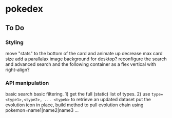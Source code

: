 # pokedex

## To Do

### Styling

move "stats" to the bottom of the card and animate up
decrease max card size
add a parallalax image background for desktop?
reconfigure the search and advanced search and the following container as a flex vertical with right-align?

### API manipulation

basic search
basic filtering. 1) get the full (static) list of types. 2) use `type=<type1>,<type2>, ... <typeN>` to retrieve an updated dataset
put the evolution icon in place, build method to pull evolution chain using pokemon=name1|name2|name3 ...
